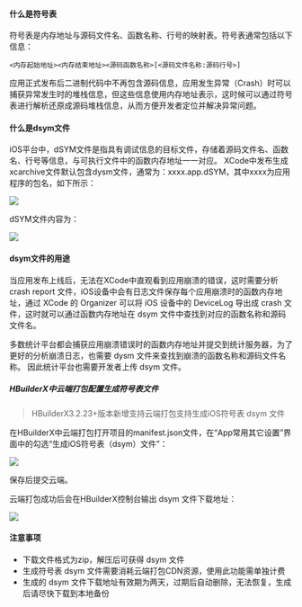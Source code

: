 #### 什么是符号表
符号表是内存地址与源码文件名、函数名称、行号的映射表。符号表通常包括以下信息：
```
<内存起始地址><内存结束地址><源码函数名称>[<源码文件名称:源码行号>]
```
应用正式发布后二进制代码中不再包含源码信息，应用发生异常（Crash）时可以捕获异常发生时的堆栈信息，但这些信息使用内存地址表示，这时候可以通过符号表进行解析还原成源码堆栈信息，从而方便开发者定位并解决异常问题。


#### 什么是dsym文件
iOS平台中，dSYM文件是指具有调试信息的目标文件，存储着源码文件名、函数名、行号等信息，与可执行文件中的函数内存地址一一对应。
XCode中发布生成xcarchive文件默认包含dysm文件，通常为：xxxx.app.dSYM，其中xxxx为应用程序的包名，如下所示：

![](https://dcloud-img.oss-cn-hangzhou.aliyuncs.com/client/doc/ios/dsym-xcarchive.png)

dSYM文件内容为：

![](https://dcloud-img.oss-cn-hangzhou.aliyuncs.com/client/doc/ios/dsym-content.png)


#### dsym文件的用途
当应用发布上线后，无法在XCode中直观看到应用崩溃的错误，这时需要分析 crash report 文件，iOS设备中会有日志文件保存每个应用崩溃时的函数内存地址，通过 XCode 的 Organizer 可以将 iOS 设备中的 DeviceLog 导出成 crash 文件，这时就可以通过函数内存地址在 dsym 文件中查找到对应的函数名称和源码文件名。

多数统计平台都会捕获应用崩溃错误时的函数内存地址并提交到统计服务器，为了更好的分析崩溃日志，也需要 dysm 文件来查找到崩溃的函数名称和源码文件名称。
因此统计平台也需要开发者上传 dsym 文件。


##### HBuilderX中云端打包配置生成符号表文件

> HBuilderX3.2.23+版本新增支持云端打包支持生成iOS符号表 dsym 文件

在HBuilderX中云端打包打开项目的manifest.json文件，在“App常用其它设置”界面中的勾选“生成iOS符号表（dsym）文件”：

![](https://dcloud-img.oss-cn-hangzhou.aliyuncs.com/client/doc/ios/dsym-hx.png)

保存后提交云端。

云端打包成功后会在HBuilderX控制台输出 dsym 文件下载地址：

![](https://dcloud-img.oss-cn-hangzhou.aliyuncs.com/client/doc/ios/dsym-download.png)

#### 注意事项
- 下载文件格式为zip，解压后可获得 dsym 文件
- 生成符号表 dsym 文件需要消耗云端打包CDN资源，使用此功能需单独计费
- 生成的 dsym 文件下载地址有效期为两天，过期后自动删除，无法恢复，生成后请尽快下载到本地备份

